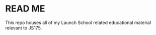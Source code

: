 # READ ME #

This repo houses all of my Launch School related educational material relevant to JS175.

